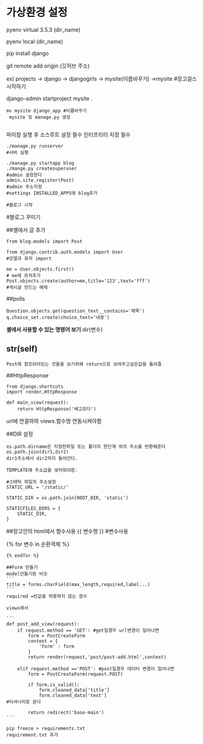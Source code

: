 # 가상환경 설정
pyenv virtual 3.5.3 (dir_name)

pyenv local (dir_name)

pip install django

git remote add origin (깃허브 주소)

ex)
projects -> django -> djangogirls -> mysite(이름바꾸기) ->mysite
#장고걸스 시작하기

django-admin startproject mysite .

```
mv mysite django_app #이름바꾸기
 mysite 및 manage.py 생성
 
```
 
 파이참 실행 후 소스루트 설정 필수
 인터프리터 지정 필수
 ```
 ./manage.py runserver
 #서버 실행
 ```
 
 ```
 ./manage.py startapp blog
 ./mange.py createsuperuser
 #admin 설정한다
 admin.site.register(Post) 
 #admin 주소지정
 #settings INSTALLED_APPS에 blog추가

 #블로그 시작
 ```
 
#블로그 꾸미기

##셸에서 글 추가
```
from blog.models import Post

from django.contrib.auth.models import User
#모델과 유저 import

me = User.objects.first()
# me에 유저추가
Post.objects.create(author=me,title='123',text='fff')
#게시글 만드는 예제
```

##polls 
```
Question.objects.get(question_text__contains='제목')
q.choice_set.create(choice_text='내용')

```
**셸에서 사용할 수 있는 명령어 보기**
dir(변수)

## __str__(self)
```
Post에 참조되어있는 것들을 보기위해 return으로 보여주고싶은값을 돌려줌
```
##HttpResponse
```
from django.shortcuts 
import render,HttpResponse

def main_view(request):
    return HttpResponse('배고프다')
```
url에 연결하여 views.함수명 연동시켜야함

##DIR 설정
```
os.path.dirname은 지정한파일 또는 폴더의 한단계 위의 주소를 반환해준다
os.path.join(dir1,dir2)
dir1주소에서 dir2까지 들어간다.

TEMPLATE에 주소값을 넣어줘야함.

#스태틱 파일의 주소설정
STATIC_URL = '/static/'

STATIC_DIR = os.path.join(ROOT_DIR, 'static')

STATICFILES_DIRS = {
    STATIC_DIR,
}
```

##장고안의 html에서 함수사용
{{ 변수명 }} #변수사용

{% for 변수 in 순환객체 %}
~~~~
{% endfor %}

##Form 만들기
model만들기랑 비슷
```
title = forms.charField(max_length,required,label...)
``` 
required =빈값을 허용하지 않는 함수

views에서

```
def post_add_view(request):
    if request.method == 'GET': #get일경우 url변경이 일어나면
        form = PostCreateForm
        context = {
            'form' : form
        }
        return render(request,'post/post-add.html',context)

    elif request.method =='POST': #post일경우 데이터 변경이 일어나면
        form = PostCreateForm(request.POST)

        if form.is_valid():
            form.cleaned_data['title']
            form.cleaned_data['text']
#딕셔너리로 온다

        return redirect('base-main')
```

pip freeze > requirements.txt
requirement.txt 추가